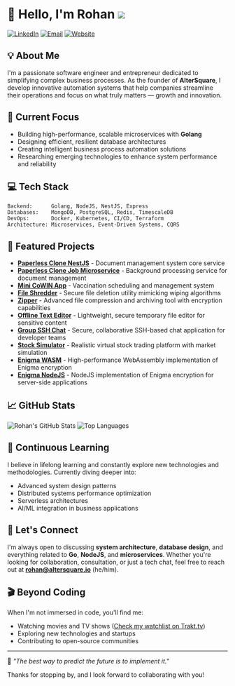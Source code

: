 # 👋 Hello, I'm Rohan ![](https://komarev.com/ghpvc/?username=rohandhamapurkar&color=blueviolet)

[![LinkedIn](https://img.shields.io/badge/LinkedIn-Connect-blue?style=flat-square&logo=linkedin)](https://linkedin.com/in/rohandhamapurkar)
[![Email](https://img.shields.io/badge/Email-rohan%40altersquare.io-red?style=flat-square&logo=gmail)](mailto:rohan@altersquare.io)
[![Website](https://img.shields.io/badge/AlterSquare-Visit-green?style=flat-square&logo=google-chrome)](https://altersquare.io)

## 💡 About Me

I'm a passionate software engineer and entrepreneur dedicated to simplifying complex business processes. As the founder of **AlterSquare**, I develop innovative automation systems that help companies streamline their operations and focus on what truly matters — growth and innovation.

## 🚀 Current Focus

- Building high-performance, scalable microservices with **Golang**
- Designing efficient, resilient database architectures
- Creating intelligent business process automation solutions
- Researching emerging technologies to enhance system performance and reliability

## 💻 Tech Stack

```
Backend:      Golang, NodeJS, NestJS, Express
Databases:    MongoDB, PostgreSQL, Redis, TimescaleDB
DevOps:       Docker, Kubernetes, CI/CD, Terraform
Architecture: Microservices, Event-Driven Systems, CQRS
```

## 🔭 Featured Projects
- **[Paperless Clone NestJS](https://github.com/rohandhamapurkar/paperless-clone-nestjs)** - Document management system core service
- **[Paperless Clone Job Microservice](https://github.com/rohandhamapurkar/paperless-clone-nestjs-job-microservice)** - Background processing service for document management
- **[Mini CoWIN App](https://github.com/rohandhamapurkar/mini-cowin-app)** - Vaccination scheduling and management system
- **[File Shredder](https://github.com/rohandhamapurkar/file-shredder)** - Secure file deletion utility mimicking wiping algorithms
- **[Zipper](https://github.com/rohandhamapurkar/zipper)** - Advanced file compression and archiving tool with encryption capabilities
- **[Offline Text Editor](https://github.com/rohandhamapurkar/offline-text-editor)** - Lightweight, secure temporary file editor for sensitive content
- **[Group SSH Chat](https://github.com/rohandhamapurkar/group-ssh-chat)** - Secure, collaborative SSH-based chat application for developer teams
- **[Stock Simulator](https://github.com/rohandhamapurkar/stock-simulator)** - Realistic virtual stock trading platform with market simulation
- **[Enigma WASM](https://github.com/rohandhamapurkar/enigma-wasm)** - High-performance WebAssembly implementation of Enigma encryption
- **[Enigma NodeJS](https://github.com/rohandhamapurkar/enigma-nodejs)** - NodeJS implementation of Enigma encryption for server-side applications

## 📈 GitHub Stats

![Rohan's GitHub Stats](https://github-readme-stats.vercel.app/api?username=rohandhamapurkar&show_icons=true&theme=tokyonight)
![Top Languages](https://github-readme-stats.vercel.app/api/top-langs/?username=rohandhamapurkar&layout=compact&theme=tokyonight)

## 🌱 Continuous Learning

I believe in lifelong learning and constantly explore new technologies and methodologies. Currently diving deeper into:
- Advanced system design patterns
- Distributed systems performance optimization
- Serverless architectures
- AI/ML integration in business applications

## 🤝 Let's Connect

I'm always open to discussing **system architecture**, **database design**, and everything related to **Go**, **NodeJS**, and **microservices**. Whether you're looking for collaboration, consultation, or just a tech chat, feel free to reach out at **rohan@altersquare.io** (he/him).

## 🎬 Beyond Coding

When I'm not immersed in code, you'll find me:
- Watching movies and TV shows ([Check my watchlist on Trakt.tv](https://www.trakt.tv))
- Exploring new technologies and startups
- Contributing to open-source communities

---

💬 *"The best way to predict the future is to implement it."*

Thanks for stopping by, and I look forward to collaborating with you!

